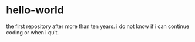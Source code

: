 # hello-world
the first repository after more than ten years. i do not know if i can continue coding or when i quit.
